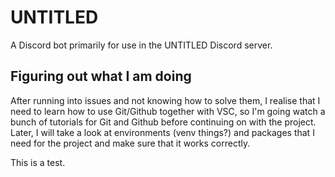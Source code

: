# UNTITLED
A Discord bot primarily for use in the UNTITLED Discord server.

## Figuring out what I am doing
After running into issues and not knowing how to solve them, I realise that I need to learn how to use Git/Github together with VSC, so I'm  going watch a bunch of tutorials for Git and Github before continuing on with the project. Later, I will take a look at environments (venv things?) and packages that I need for the project and make sure that it works correctly.

This is a test.